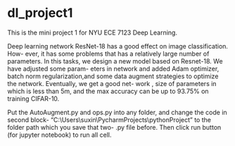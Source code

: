 # dl_project1
This is the mini project 1 for NYU ECE 7123 Deep Learning.

Deep learning network ResNet-18 has a good effect on image classification. How-
ever, it has some problems that has a relatively large number of parameters. In this
tasks, we design a new model based on Resnet-18. We have adjusted some param-
eters in network and added Adam optimizer, batch norm regularization,and some
data augment strategies to optimize the network. Eventually, we get a good net-
work , size of parameters in which is less than 5m, and the max accuracy can be
up to 93.75% on training CIFAR-10.

Put the AutoAugment.py and ops.py into any folder, and change the code in second block-
“C:\Users\suxin\PycharmProjects\pythonProject” to the folder path which you save that two-
.py file before. Then click run button (for jupyter notebook) to run all cell.
